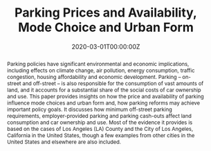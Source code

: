 ---
abstract: "Parking policies have significant environmental and economic implications, including effects on climate change, air pollution, energy consumption, traffic congestion, housing affordability and economic development. Parking – on-street and off-street – is also responsible for the consumption of vast amounts of land, and it accounts for a substantial share of the social costs of car ownership and use.

This paper provides insights on how the price and availability of parking influence mode choices and urban form and, how parking reforms may achieve important policy goals. It discusses how minimum off-street parking requirements, employer-provided parking and parking cash-outs affect land consumption and car ownership and use. Most of the evidence it provides is based on the cases of Los Angeles (LA) County and the City of Los Angeles, California in the United States, though a few examples from other cities in the United States and elsewhere are also included."
authors:
- Sofia F. Franco
date: "2020-03-01T00:00:00Z"
doi: ""
featured: false
image:
  #caption: 'Image credit: [**International Transport Forum**](https://www.itf-oecd.org/sites/default/files/docs/parking-mode-choice-urban-form.pdf)'
  focal_point: ""
  preview_only: true
projects: []
publication: '*Parking Prices and Availability, Mode Choice and Urban Form*'
publication_short: ""
publication_types:
- "1" #Conference paper
#- "2" #Journal Article
#- "3" #Preprint
#- "4" #Report
#- "5" #Book
#- "6" #Book Section
#- "7" #Thesis
#- "8" #Patent
publishDate: "2020-03-01T00:00:00Z"
#slides: example
summary: Report written by Sofia Franco on the impact parking prices and availability on the mode of choice and urban form. The report and analysis was conducted by Sofia Franco and I constructed the GIS-based visualisations included in the paper.
tags:
- Urban
- Supporting Role
- Data Visualisation

links:
- name: PDF
  url: https://www.itf-oecd.org/sites/default/files/docs/parking-mode-choice-urban-form.pdf
  icon_pack: fas
  icon: file
- name: Presentation
  url: https://www.youtube.com/watch?v=Bf4xGvvaazY&t=0s
  icon_pack: fas
  icon: video
#- name: slides
#  url: "files/ICOTS Presentation.pdf"
#  icon_pack: far
#  icon: image
title: "Parking Prices and Availability, Mode Choice and Urban Form"
url_code: ""
url_dataset: ""
url_pdf:
url_poster: ""
url_project: ""
url_slides: ""
url_source: ""
url_video: ""
---